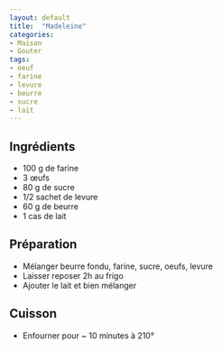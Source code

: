 ```yaml
---
layout: default
title:  "Madeleine"
categories:
- Maison
- Gouter
tags:
- oeuf
- farine
- levure
- beurre
- sucre
- lait
---
```


## Ingrédients

- 100 g de farine
- 3 œufs
- 80 g de sucre
- 1/2 sachet de levure
- 60 g de beurre
- 1 cas de lait

## Préparation

- Mélanger beurre fondu, farine, sucre, oeufs, levure
- Laisser reposer 2h au frigo
- Ajouter le lait et bien mélanger

## Cuisson

- Enfourner pour ~ 10 minutes à 210°
